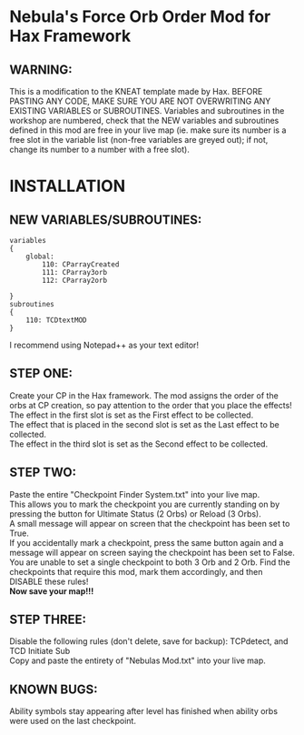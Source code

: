 # Nebula's Force Orb Order Mod for Hax Framework

## **WARNING:** 
This is a modification to the KNEAT template made by Hax. BEFORE PASTING ANY CODE, MAKE SURE YOU ARE NOT OVERWRITING ANY EXISTING VARIABLES or SUBROUTINES. 
Variables and subroutines in the workshop are numbered, check that the NEW variables and subroutines defined in this mod are free in your live map (ie. make sure its number is a free slot in the variable list (non-free variables are greyed out); if not, change its number to a number with a free slot).


# INSTALLATION


## NEW VARIABLES/SUBROUTINES:
```
variables
{
	global:
		110: CParrayCreated
		111: CParray3orb
		112: CParray2orb

}
subroutines
{
	110: TCDtextMOD
}
```


I recommend using Notepad++ as your text editor!


## STEP ONE: 
Create your CP in the Hax framework. The mod assigns the order of the orbs at CP creation, so pay attention to the order that you place the effects!  
The effect in the first slot is set as the First effect to be collected.  
The effect that is placed in the second slot is set as the Last effect to be collected.  
The effect in the third slot is set as the Second effect to be collected.


## STEP TWO:
Paste the entire "Checkpoint Finder System.txt" into your live map.  
This allows you to mark the checkpoint you are currently standing on by pressing the button for Ultimate Status (2 Orbs) or Reload (3 Orbs).  
A small message will appear on screen that the checkpoint has been set to True.  
If you accidentally mark a checkpoint, press the same button again and a message will appear on screen saying the checkpoint has been set to False.
You are unable to set a single checkpoint to both 3 Orb and 2 Orb.
Find the checkpoints that require this mod, mark them accordingly, and then DISABLE these rules!  
**Now save your map!!!**


## STEP THREE:
Disable the following rules (don't delete, save for backup): TCPdetect, and TCD Initiate Sub  
Copy and paste the entirety of "Nebulas Mod.txt" into your live map.


## KNOWN BUGS:
Ability symbols stay appearing after level has finished when ability orbs were used on the last checkpoint.



